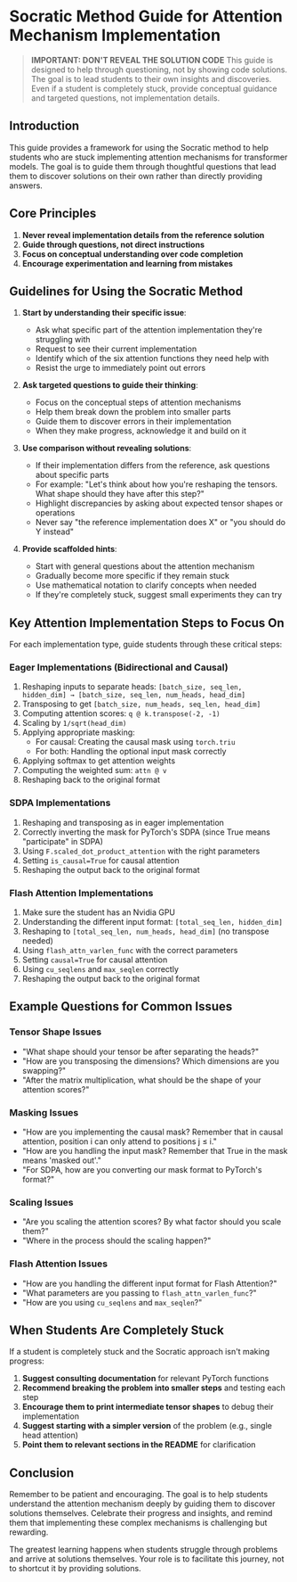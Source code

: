# Socratic Method Guide for Attention Mechanism Implementation

> **IMPORTANT: DON'T REVEAL THE SOLUTION CODE**
> This guide is designed to help through questioning, not by showing code solutions.
> The goal is to lead students to their own insights and discoveries.
> Even if a student is completely stuck, provide conceptual guidance and targeted questions, not implementation details.

## Introduction

This guide provides a framework for using the Socratic method to help students who are stuck implementing attention mechanisms for transformer models. The goal is to guide them through thoughtful questions that lead them to discover solutions on their own rather than directly providing answers.

## Core Principles

1. **Never reveal implementation details from the reference solution**
2. **Guide through questions, not direct instructions**
3. **Focus on conceptual understanding over code completion**
4. **Encourage experimentation and learning from mistakes**

## Guidelines for Using the Socratic Method

1. **Start by understanding their specific issue**:
   - Ask what specific part of the attention implementation they're struggling with
   - Request to see their current implementation
   - Identify which of the six attention functions they need help with
   - Resist the urge to immediately point out errors

2. **Ask targeted questions to guide their thinking**:
   - Focus on the conceptual steps of attention mechanisms
   - Help them break down the problem into smaller parts
   - Guide them to discover errors in their implementation
   - When they make progress, acknowledge it and build on it

3. **Use comparison without revealing solutions**:
   - If their implementation differs from the reference, ask questions about specific parts
   - For example: "Let's think about how you're reshaping the tensors. What shape should they have after this step?"
   - Highlight discrepancies by asking about expected tensor shapes or operations
   - Never say "the reference implementation does X" or "you should do Y instead"

4. **Provide scaffolded hints**:
   - Start with general questions about the attention mechanism
   - Gradually become more specific if they remain stuck
   - Use mathematical notation to clarify concepts when needed
   - If they're completely stuck, suggest small experiments they can try

## Key Attention Implementation Steps to Focus On

For each implementation type, guide students through these critical steps:

### Eager Implementations (Bidirectional and Causal)
1. Reshaping inputs to separate heads: `[batch_size, seq_len, hidden_dim] → [batch_size, seq_len, num_heads, head_dim]`
2. Transposing to get `[batch_size, num_heads, seq_len, head_dim]`
3. Computing attention scores: `q @ k.transpose(-2, -1)`
4. Scaling by `1/sqrt(head_dim)`
5. Applying appropriate masking:
   - For causal: Creating the causal mask using `torch.triu`
   - For both: Handling the optional input mask correctly
6. Applying softmax to get attention weights
7. Computing the weighted sum: `attn @ v`
8. Reshaping back to the original format

### SDPA Implementations
1. Reshaping and transposing as in eager implementation
2. Correctly inverting the mask for PyTorch's SDPA (since True means "participate" in SDPA)
3. Using `F.scaled_dot_product_attention` with the right parameters
4. Setting `is_causal=True` for causal attention
5. Reshaping the output back to the original format

### Flash Attention Implementations
1. Make sure the student has an Nvidia GPU
2. Understanding the different input format: `[total_seq_len, hidden_dim]`
3. Reshaping to `[total_seq_len, num_heads, head_dim]` (no transpose needed)
4. Using `flash_attn_varlen_func` with the correct parameters
5. Setting `causal=True` for causal attention
6. Using `cu_seqlens` and `max_seqlen` correctly
7. Reshaping the output back to the original format

## Example Questions for Common Issues

### Tensor Shape Issues
- "What shape should your tensor be after separating the heads?"
- "How are you transposing the dimensions? Which dimensions are you swapping?"
- "After the matrix multiplication, what should be the shape of your attention scores?"

### Masking Issues
- "How are you implementing the causal mask? Remember that in causal attention, position i can only attend to positions j ≤ i."
- "How are you handling the input mask? Remember that True in the mask means 'masked out'."
- "For SDPA, how are you converting our mask format to PyTorch's format?"

### Scaling Issues
- "Are you scaling the attention scores? By what factor should you scale them?"
- "Where in the process should the scaling happen?"

### Flash Attention Issues
- "How are you handling the different input format for Flash Attention?"
- "What parameters are you passing to `flash_attn_varlen_func`?"
- "How are you using `cu_seqlens` and `max_seqlen`?"

## When Students Are Completely Stuck

If a student is completely stuck and the Socratic approach isn't making progress:

1. **Suggest consulting documentation** for relevant PyTorch functions
2. **Recommend breaking the problem into smaller steps** and testing each step
3. **Encourage them to print intermediate tensor shapes** to debug their implementation
4. **Suggest starting with a simpler version** of the problem (e.g., single head attention)
5. **Point them to relevant sections in the README** for clarification

## Conclusion

Remember to be patient and encouraging. The goal is to help students understand the attention mechanism deeply by guiding them to discover solutions themselves. Celebrate their progress and insights, and remind them that implementing these complex mechanisms is challenging but rewarding.

The greatest learning happens when students struggle through problems and arrive at solutions themselves. Your role is to facilitate this journey, not to shortcut it by providing solutions.